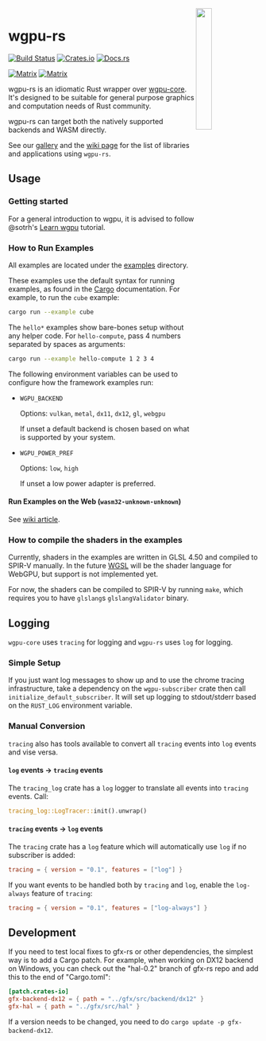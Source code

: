 <img align="right" width="25%" src="logo.png">

# wgpu-rs

[![Build Status](https://github.com/gfx-rs/wgpu-rs/workflows/CI/badge.svg?branch=master)](https://github.com/gfx-rs/wgpu-rs/actions)
[![Crates.io](https://img.shields.io/crates/v/wgpu.svg)](https://crates.io/crates/wgpu)
[![Docs.rs](https://docs.rs/wgpu/badge.svg)](https://docs.rs/wgpu)

[![Matrix](https://img.shields.io/badge/Dev_Matrix-%23wgpu%3Amatrix.org-blueviolet.svg)](https://matrix.to/#/#wgpu:matrix.org)
[![Matrix](https://img.shields.io/badge/User_Matrix-%23wgpu--users%3Amatrix.org-blueviolet.svg)](https://matrix.to/#/#wgpu-users:matrix.org)

wgpu-rs is an idiomatic Rust wrapper over [wgpu-core](https://github.com/gfx-rs/wgpu). It's designed to be suitable for general purpose graphics and computation needs of Rust community.

wgpu-rs can target both the natively supported backends and WASM directly.

See our [gallery](https://wgpu.rs/#showcase) and the [wiki page](https://github.com/gfx-rs/wgpu-rs/wiki/Applications-and-Libraries) for the list of libraries and applications using `wgpu-rs`.

## Usage

### Getting started

For a general introduction to wgpu, it is advised to follow @sotrh's [Learn wgpu](https://sotrh.github.io/learn-wgpu/) tutorial.

### How to Run Examples

All examples are located under the [examples](examples) directory.

These examples use the default syntax for running examples, as found in the [Cargo](https://doc.rust-lang.org/cargo/reference/manifest.html#examples) documentation. For example, to run the `cube` example:

```bash
cargo run --example cube
```

The `hello*` examples show bare-bones setup without any helper code. For `hello-compute`, pass 4 numbers separated by spaces as arguments:

```bash
cargo run --example hello-compute 1 2 3 4
```

The following environment variables can be used to configure how the framework examples run:

- `WGPU_BACKEND`

  Options: `vulkan`, `metal`, `dx11`, `dx12`, `gl`, `webgpu`

  If unset a default backend is chosen based on what is supported
  by your system.

- `WGPU_POWER_PREF`

  Options: `low`, `high`

  If unset a low power adapter is preferred.

#### Run Examples on the Web (`wasm32-unknown-unknown`)

See [wiki article](https://github.com/gfx-rs/wgpu-rs/wiki/Running-on-the-Web-with-WebGPU-and-WebGL).

### How to compile the shaders in the examples

Currently, shaders in the examples are written in GLSL 4.50 and compiled to SPIR-V manually.
In the future [WGSL](https://gpuweb.github.io/gpuweb/wgsl.html) will be the shader language for WebGPU, but support is not implemented yet.

For now, the shaders can be compiled to SPIR-V by running `make`, which requires you to have `glslang`s `glslangValidator` binary.

## Logging

`wgpu-core` uses `tracing` for logging and `wgpu-rs` uses `log` for logging.

### Simple Setup

If you just want log messages to show up and to use the chrome tracing infrastructure,
take a dependency on the `wgpu-subscriber` crate then call `initialize_default_subscriber`. It will
set up logging to stdout/stderr based on the `RUST_LOG` environment variable.

### Manual Conversion

`tracing` also has tools available to convert all `tracing` events into `log` events and vise versa.

#### `log` events -> `tracing` events

The `tracing_log` crate has a `log` logger to translate all events into `tracing` events. Call:

```rust
tracing_log::LogTracer::init().unwrap()
```

#### `tracing` events -> `log` events

The `tracing` crate has a `log` feature which will automatically use `log` if no subscriber is added:

```toml
tracing = { version = "0.1", features = ["log"] }
```

If you want events to be handled both by `tracing` and `log`, enable the `log-always` feature of `tracing`:

```toml
tracing = { version = "0.1", features = ["log-always"] }
```

## Development

If you need to test local fixes to gfx-rs or other dependencies, the simplest way is to add a Cargo patch. For example, when working on DX12 backend on Windows, you can check out the "hal-0.2" branch of gfx-rs repo and add this to the end of "Cargo.toml":

```toml
[patch.crates-io]
gfx-backend-dx12 = { path = "../gfx/src/backend/dx12" }
gfx-hal = { path = "../gfx/src/hal" }
```

If a version needs to be changed, you need to do `cargo update -p gfx-backend-dx12`.
